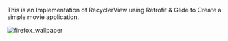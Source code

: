 This is an Implementation of RecyclerView using Retrofit & Glide to Create a simple movie application.



![firefox_wallpaper](https://cloud.githubusercontent.com/assets/10815235/21304270/d2381238-c5bb-11e6-8ed1-74af4eaf82b3.png)
